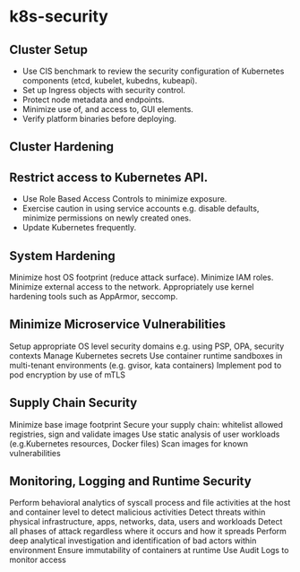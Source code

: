 # k8s-security

## Cluster Setup

* Use CIS benchmark to review the security configuration of Kubernetes components (etcd, kubelet, kubedns, kubeapi).
* Set up Ingress objects with security control.
* Protect node metadata and endpoints.
* Minimize use of, and access to, GUI elements.
* Verify platform binaries before deploying.

## Cluster Hardening

## Restrict access to Kubernetes API.
* Use Role Based Access Controls to minimize exposure.
* Exercise caution in using service accounts e.g. disable defaults, minimize permissions on newly created ones.
* Update Kubernetes frequently.

## System Hardening

Minimize host OS footprint (reduce attack surface).
Minimize IAM roles.
Minimize external access to the network.
Appropriately use kernel hardening tools such as AppArmor, seccomp.

## Minimize Microservice Vulnerabilities

Setup appropriate OS level security domains e.g. using PSP, OPA, security contexts
Manage Kubernetes secrets
Use container runtime sandboxes in multi-tenant environments (e.g. gvisor, kata containers)
Implement pod to pod encryption by use of mTLS

## Supply Chain Security

Minimize base image footprint
Secure your supply chain: whitelist allowed registries, sign and validate images
Use static analysis of user workloads (e.g.Kubernetes resources, Docker files)
Scan images for known vulnerabilities

## Monitoring, Logging and Runtime Security

Perform behavioral analytics of syscall process and file activities at the host and container level to detect malicious activities
Detect threats within physical infrastructure, apps, networks, data, users and workloads
Detect all phases of attack regardless where it occurs and how it spreads
Perform deep analytical investigation and identification of bad actors within environment
Ensure immutability of containers at runtime
Use Audit Logs to monitor access
